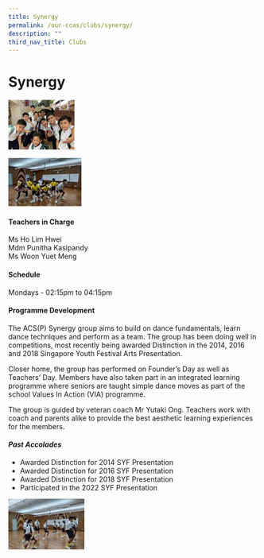 ```yaml
---
title: Synergy
permalink: /our-ccas/clubs/synergy/
description: ""
third_nav_title: Clubs
---
```

# **Synergy**

![](/images/synergy.jpg)

![](/images/synergy%203.jpg)

#### **Teachers in Charge**

Ms Ho Lim Hwei <br> Mdm Punitha Kasipandy <br> Ms Woon Yuet Meng

#### **Schedule**

Mondays - 02:15pm to 04:15pm

#### **Programme Development**

The ACS(P) Synergy group aims to build on dance fundamentals, learn dance techniques and perform as a team. The group has been doing well in competitions, most recently being awarded Distinction in the 2014, 2016 and 2018 Singapore Youth Festival Arts Presentation.

Closer home, the group has performed on Founder’s Day as well as Teachers’ Day. Members have also taken part in an integrated learning programme where seniors are taught simple dance moves as part of the school Values In Action (VIA) programme.

The group is guided by veteran coach Mr Yutaki Ong. Teachers work with coach and parents alike to provide the best aesthetic learning experiences for the members.

#### ***Past Accolades***

* Awarded Distinction for 2014 SYF Presentation
* Awarded Distinction for 2016 SYF Presentation&nbsp;
* Awarded Distinction for 2018 SYF Presentation
* Participated in the 2022 SYF Presentation

![](/images/synergy%202.jpg)